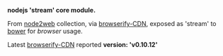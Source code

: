 **nodejs 'stream' core module.**

From [node2web](http://github.com/anodynos/node2web) collection,
via [browserify-CDN](http://wzrd.in/),
exposed as 'stream' to [bower](http://bower.io) for *browser* usage.

Latest [browserify-CDN](http://wzrd.in/) reported **version: 'v0.10.12'**